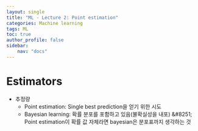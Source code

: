 ```yaml
---
layout: single
title: "ML - Lecture 2: Point estimation"
categories: Machine learning
tags: ML
toc: true
author_profile: false
sidebar:
    nav: "docs"
---
```


# Estimators
+ 추정량
  * Point estimation: Single best prediction을 얻기 위한 시도
  * Bayesian learning: 확률 분포를 포함하고 있음(불확실성을 내포)
    \&#8251; Point estimation이 확률 값 자체라면 bayesian은 분포표까지 생각하는 것

